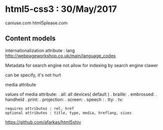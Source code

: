 # html5-css3 : 30/May/2017

caniuse.com
html5please.com

## Content models

internationalization attribute : lang
  http://webpageworkshop.co.uk/main/language_codes

Metadata for search engine
  not allow for indexing by search engine clawer
  <meta name="robots" content="noindex,nofollow">

  can be specify, it's not hurt
  <meta name="robots" content="index,follow">

  <meta name="keywords" content="...">
  <meta name="description" content="...">

  <link rel="stylesheet" href="" type="text/css">
  <link rel="icon" src="" type="image/ico">

media attribute

  <link rel="stylesheet" href="..." media="screen">
  <link rel="stylesheet" href="..." media="print">

  <link rel="stylesheet" href="..." media="screen,projection,tv">

  values of media attribute:
    . all: all devices( default )
    . braille: 
    . embrossed: 
    . handheld
    . print:
    . projection:
    . screen:
    . speech :
    . tty: 
    . tv:

    requires attributes : rel, href
    optional attributes : title, type, media, hreflang, sizes

https://github.com/afarkas/html5shiv
